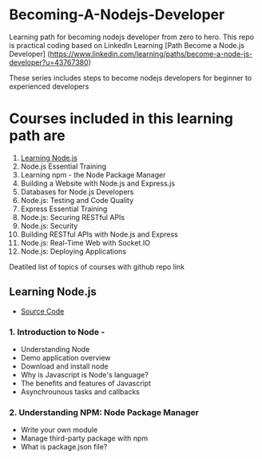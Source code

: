 # Becoming-A-Nodejs-Developer

Learning path for becoming nodejs developer from zero to hero. This repo is practical coding based on LinkedIn Learning [Path Become a Node.js Developer] (https://www.linkedin.com/learning/paths/become-a-node-js-developer?u=43767380)

These series includes steps to become nodejs developers for beginner to experienced developers

# Courses included in this learning path are

1. [Learning Node.js](#learning-nodejs)
1. Node.js Essential Training
1. Learning npm - the Node Package Manager
1. Building a Website with Node.js and Express.js
1. Databases for Node.js Developers
1. Node.js: Testing and Code Quality
1. Express Essential Training
1. Node.js: Securing RESTful APIs
1. Node.js: Security
1. Building RESTful APIs with Node.js and Express
1. Node.js: Real-Time Web with Socket.IO
1. Node.js: Deploying Applications

Deatiled list of topics of courses with github repo link

## Learning Node.js

- [Source Code](https://github.com/AnkitDroidGit/Learning-Node.js)

### 1. Introduction to Node -

- Understanding Node
- Demo application overview
- Download and install node
- Why is Javascript is Node's language?
- The benefits and features of Javascript
- Asynchrounous tasks and callbacks

### 2. Understanding NPM: Node Package Manager
- Write your own module
- Manage third-party package with npm
- What is package.json file?

